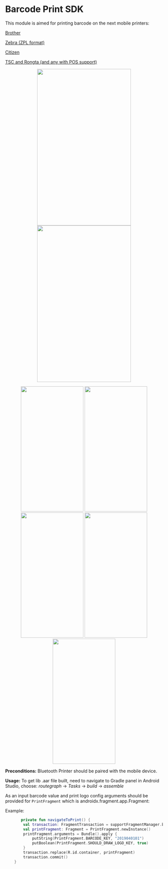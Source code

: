 # Barcode Print SDK
This module is aimed for printing barcode on the next mobile printers:

[Brother](https://mariusbelin.files.wordpress.com/2017/02/brother-print-sdk-for-android-manual.pdf)

[Zebra (ZPL format)](https://www.zebra.com/content/dam/zebra_new_ia/en-us/)

[Citizen](https://www.b4x.com/android/forum/attachments/android-escpos_-program-manual-pdf.21181/)

[TSC and Rongta (and any with POS support)](https://www.b4x.com/android/forum/attachments/android-escpos_-program-manual-pdf.21181/)

<p align="center">
<img src ="https://user-images.githubusercontent.com/4493267/77412195-39450c00-6dc6-11ea-95e4-4ef8f3be9176.jpg" width="300" height="500">
<img src ="https://user-images.githubusercontent.com/4493267/77632847-3f1e2700-6f57-11ea-8182-d5b31e748ebe.png" width="300" height="500">       
</p>

<p align="center">
<img src="https://user-images.githubusercontent.com/4493267/77412336-6abdd780-6dc6-11ea-90e7-5811d0d39ec4.png" width="200" height="400">
<img src="https://user-images.githubusercontent.com/4493267/77412527-a9ec2880-6dc6-11ea-9cd4-c9524226863d.png" width="200" height="400">
<img src="https://user-images.githubusercontent.com/4493267/77412574-ba9c9e80-6dc6-11ea-88f4-3ce24d07e264.png" width="200" height="400">
<img src="https://user-images.githubusercontent.com/4493267/77632842-3cbbcd00-6f57-11ea-9350-aa0be0ee22b7.png" width="200" height="400">
<img src="https://user-images.githubusercontent.com/4493267/77412420-87f2a600-6dc6-11ea-8a76-e04392028e84.png" width="200" height="400">
</p>

**Preconditions:**
Bluetooth Printer should be paired with the mobile device.

**Usage:**
To get lib .aar file built, need to navigate to Gradle panel in Android Studio, choose:
*routegraph* -> *Tasks* -> *build* -> *assemble*

As an input barcode value and print logo config arguments should be provided for `PrintFragment` which is androidx.fragment.app.Fragment:

Example:

```kotlin
       private fun navigateToPrint() {
        val transaction: FragmentTransaction = supportFragmentManager.beginTransaction()
        val printFragment: Fragment = PrintFragment.newInstance()
        printFragment.arguments = Bundle().apply {
            putString(PrintFragment.BARCODE_KEY, "2019040101")
            putBoolean(PrintFragment.SHOULD_DRAW_LOGO_KEY, true)
        }
        transaction.replace(R.id.container, printFragment)
        transaction.commit()
    }
```
